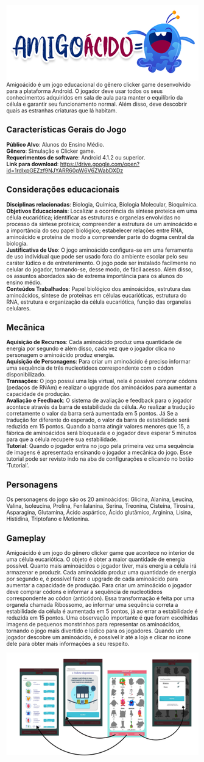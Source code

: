 <img src="https://github.com/julianayuri/Amigoacido/blob/master/Image/logo_amigoacido.png"
     alt="amigoacido"
     style="float: left; margin-right: 10px;"
     height="200" />

Amigoácido é um jogo educacional do gênero clicker game desenvolvido para a plataforma Android. O jogador deve usar todos os seus conhecimentos adquiridos em sala de aula para manter o equilíbrio da célula e garantir seu funcionamento normal. Além disso, deve descobrir quais as estranhas criaturas que lá habitam.

## Características Gerais do Jogo 

**Público Alvo**: Alunos do Ensino Médio. </br>
**Gênero**: Simulação e Clicker game.</br>
**Requerimentos de software**: Android 4.1.2 ou superior. </br>
**Link para download**: https://drive.google.com/open?id=1rdIxpGEZzf9NJYARR60qW6V6ZWabDXDz</br>


## Considerações educacionais

**Disciplinas relacionadas**: Biologia, Química, Biologia Molecular,  Bioquímica.</br>
**Objetivos Educacionais**: Localizar a ocorrência da síntese proteica em uma célula eucariótica; identificar as estruturas e organelas envolvidas no processo da síntese proteica; compreender a estrutura de um aminoácido e a importância do seu papel biológico; estabelecer relações entre RNA, aminoácido e proteína de modo a compreender parte do dogma central da biologia.</br>
**Justificativa de Uso**: O jogo aminoácido configura-se em uma ferramenta de uso individual que pode ser usado fora do ambiente escolar pelo seu caráter lúdico e de entretenimento. O jogo pode ser instalado facilmente no celular do jogador, tornando-se, desse modo, de fácil acesso. Além disso, os assuntos abordados são de extrema importância para os alunos do ensino médio.</br>
**Conteúdos Trabalhados**: Papel biológico dos aminoácidos, estrutura das aminoácidos, síntese de proteínas em células eucarióticas, estrutura do RNA, estrutura e organização da célula eucariótica, função das organelas celulares.</br>


## Mecânica

**Aquisição de Recursos**: Cada aminoácido produz uma quantidade de energia por segundo e além disso, cada vez que o jogador clica no personagem o aminoácido produz energia.</br>
**Aquisição de Personagens**: Para criar um aminoácido é preciso informar uma sequência de três nucleotídeos correspondente com o códon disponibilizado.</br>
**Transações**: O jogo possui uma loja virtual, nela é possível comprar códons (pedaços de RNAm) e realizar o upgrade dos aminoácidos para aumentar a capacidade de produção.</br> 
**Avaliação e Feedback**: O sistema de avaliação e feedback para o jogador acontece através da barra de estabilidade da célula.  Ao realizar a tradução corretamente o valor da barra será aumentada em 5 pontos. Já Se a tradução for diferente do esperado, o valor da barra de estabilidade será reduzida em 15 pontos.  Quando a barra atingir valores menores que 15, a fábrica de aminoácidos será bloqueada e o jogador deve esperar 5 minutos para que a célula recupere sua estabilidade.</br> 
**Tutorial**: Quando o jogador entra no jogo pela primeira vez uma sequência de imagens é apresentada ensinando o jogador a mecânica do jogo. Esse tutorial pode ser revisto indo na aba de configurações e clicando no botão ‘Tutorial’.</br>


## Personagens

Os personagens do jogo são os 20 aminoácidos:  Glicina, Alanina, Leucina, Valina, Isoleucina, Prolina, Fenilalanina, Serina, Treonina, Cisteína, Tirosina, Asparagina, Glutamina, Ácido aspártico, Ácido glutâmico, Arginina, Lisina, Histidina, Triptofano e Metionina.


## Gameplay

Amigoácido é um jogo do gênero clicker game que acontece no interior de uma célula eucariótica. O objeto é obter a maior quantidade de energia possível. Quanto mais aminoácidos o jogador tiver, mais energia a célula irá armazenar e produzir. Cada aminoácido produz uma quantidade de energia por segundo e, é possível fazer o upgrade de cada aminoácido para aumentar a capacidade de produção. Para criar um aminoácido o jogador deve comprar códons e informar a sequência de nucleotídeos correspondente ao códon (anticódon). Essa transformação é feita por uma organela chamada Ribossomo, ao informar uma sequência correta a estabilidade da célula é aumentada em 5 pontos, já ao errar a estabilidade é reduzida em 15 pontos. Uma observação importante é que foram escolhidas imagens de pequenos monstrinhos para representar os aminoácidos, tornando o jogo mais divertido e lúdico para os jogadores. Quando um jogador descobre um aminoácido, é possível ir até a loja e clicar no ícone dele para obter mais informações a seu respeito.

![alt text](https://github.com/julianayuri/Amigoacido/blob/master/Image/fluxo_n.png "Fluxo de Telas")

